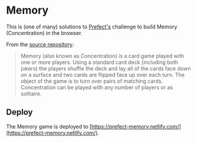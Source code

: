 # Memory

This is (one of many) solutions to [Prefect's](https://www.prefect.io/) challenge to build Memory (Concentration) in the browser.

From the [source repository](https://github.com/PrefectHQ/memory):
 > Memory (also known as Concentration) is a card game played with one or more players. Using a standard card deck (including both jokers) the players shuffle the deck and lay all of the cards face down on a surface and two cards are flipped face up over each turn. The object of the game is to turn over pairs of matching cards. Concentration can be played with any number of players or as solitaire.

 ## Deploy

 The Memory game is deployed to [https://prefect-memory.netlify.com/](https://prefect-memory.netlify.com/).